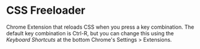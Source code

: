 # CSS Freeloader

Chrome Extension that reloads CSS when you press a key combination. The default
key combination is Ctrl-R, but you can change this using the _Keyboard Shortcuts_
at the bottom Chrome's Settings > Extensions.
